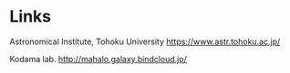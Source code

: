 # Links

Astronomical Institute, Tohoku University
https://www.astr.tohoku.ac.jp/

Kodama lab. 
http://mahalo.galaxy.bindcloud.jp/

